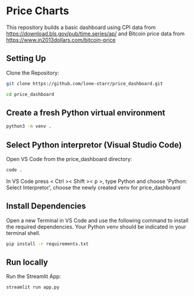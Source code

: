 # Price Charts

This repository builds a basic dashboard using CPI data from https://download.bls.gov/pub/time.series/ap/ and Bitcoin price data from https://www.in2013dollars.com/bitcoin-price

## Setting Up

Clone the Repository:

```bash
git clone https://github.com/lone-starr/price_dashboard.git
```

```bash
cd price_dashboard
```

## Create a fresh Python virtual environment

```bash
python3 -m venv .
```

## Select Python interpretor (Visual Studio Code)

Open VS Code from the price_dashboard directory:

```bash
code .
```

In VS Code press < Ctrl >< Shift >< p >, type Python and choose 'Python: Select Interpretor', choose the newly created venv for price_dashboard

## Install Dependencies

Open a new Terminal in VS Code and use the following command to install the required dependencies. Your Python venv should be indicated in your terminal shell.

```bash
pip install -r requirements.txt
```

## Run locally

Run the Streamlit App:

```bash
streamlit run app.py
```
